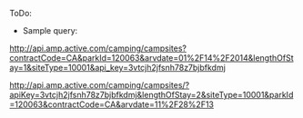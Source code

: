 ToDo:

* Sample query: 

http://api.amp.active.com/camping/campsites?contractCode=CA&parkId=120063&arvdate=01%2F14%2F2014&lengthOfStay=1&siteType=10001&api_key=3vtcjh2jfsnh78z7bjbfkdmj

http://api.amp.active.com/camping/campsites/?apiKey=3vtcjh2jfsnh78z7bjbfkdmj&lengthOfStay=2&siteType=10001&parkId=120063&contractCode=CA&arvdate=11%2F28%2F13
